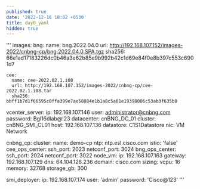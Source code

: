 ```yaml
---
published: true
date: '2022-12-16 18:02 +0530'
title: day0_yaml
hidden: true
---
```

'''
images:
    bng:
      name: bng.2022.04.0
      url: http://192.168.107.152/images-2022/cnbng-cp/bng.2022.04.0.SPA.tgz
      sha256: 66e1ad17183226dc0b46a3e62b85e9b992b42c1d69e84f0e8b397c553c6901d7

    cee:
      name: cee-2022.02.1.i08
      url: http://192.168.107.152/images-2022/cnbng-cp/cee-2022.02.1.i08.tar
      sha256: bbff1b7d1f66595c0ffa399e7ae58884e1b1a8c5a61e19398006c53ab3f635b0

vcenter_server:
  ip: 192.168.107.146
  user: administrator@cnbng.com
  password: Bgl16dlab@!23
  datacenter: cnBNG_DC_01
  cluster: cnBNG_SMI_CL01
  host: 192.168.107.136
  datastore: C1S1Datastore
  nic: VM Network

cnbng_cp:
  cluster:
     name: demo-cp
     ntp: ntp.esl.cisco.com
     istio: 'false'
     cee_ops_center:
        ssh_port: 2023
        netconf_port: 3024
     bng_ops_center:
        ssh_port: 2024
        netconf_port: 3022
  node_vm:
    ip: 192.168.107.163
    gateway: 192.168.107.129
    dns: 64.104.128.236
    domain: cisco.com
    sizing:
      vcpu: 16
      memory: 32768
      storage_gb: 300

smi_deployer:
  ip: 192.168.107.174
  user: 'admin'
  password: 'Cisco@123'
  '''
